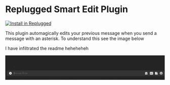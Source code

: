 # Replugged Smart Edit Plugin

[![Install in Replugged](https://img.shields.io/badge/-Install%20in%20Replugged-blue?style=for-the-badge&logo=none)](https://replugged.dev/install?identifier=Ultra-bob/SmartEdit&source=github)

This plugin automagically edits your previous message when you send a message with an asterisk. To
understand this see the image below

I have infiltrated the readme heheheheh

![DemoImage](smart_edit_demo.webp)
